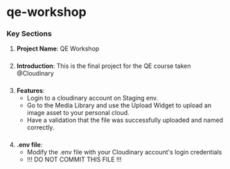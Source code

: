 # qe-workshop
### Key Sections

1. **Project Name**: QE Workshop
###
2. **Introduction**: This is the final project for the QE course taken @Cloudinary
###
3. **Features**: 
   - Login to a cloudinary account on Staging env.
   - Go to the Media Library and use the Upload Widget to upload an image asset to your personal cloud.
   - Have a validation that the file was successfully uploaded and named correctly.
###   
4. **.env file**: 
   - Modify the .env file with your Cloudinary account's login credentials 
   - !!! DO NOT COMMIT THIS FILE !!!